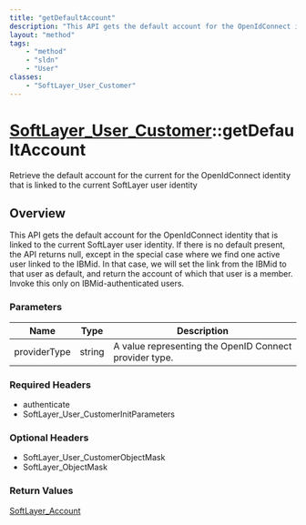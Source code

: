 ```yaml
---
title: "getDefaultAccount"
description: "This API gets the default account for the OpenIdConnect identity that is linked to the current SoftLayer user identity.... "
layout: "method"
tags:
    - "method"
    - "sldn"
    - "User"
classes:
    - "SoftLayer_User_Customer"
---
```

# [SoftLayer_User_Customer](/reference/services/SoftLayer_User_Customer)::getDefaultAccount

Retrieve the default account for the current for the OpenIdConnect identity that is linked to the current SoftLayer user identity


## Overview 
This API gets the default account for the OpenIdConnect identity that is linked to the current SoftLayer user identity. If there is no default present, the API returns null, except in the special case where we find one active user linked to the IBMid. In that case, we will set the link from the IBMid to that user as default, and return the account of which that user is a member. Invoke this only on IBMid-authenticated users. 

### Parameters 
|Name | Type | Description |
| --- | --- | --- |
|providerType| string| A value representing the OpenID Connect provider type.|


### Required Headers
* authenticate
* SoftLayer_User_CustomerInitParameters

### Optional Headers
* SoftLayer_User_CustomerObjectMask
* SoftLayer_ObjectMask

### Return Values
<a href='/reference/datatypes/SoftLayer_Account'>SoftLayer_Account </a>

